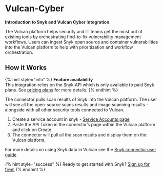 # Vulcan-Cyber

**Introduction to Snyk and Vulcan Cyber Integration**

The Vulcan platform helps security and IT teams get the most out of existing tools by orchestrating find-to-fix vulnerability management workflows. Users can ingest Snyk open source and container vulnerabilities into the Vulcan platform to help with prioritization and workflow orchestration.

## How it Works

{% hint style="info" %}
**Feature availability**  
This integration relies on the Snyk API which is only available to paid Snyk plans. See [pricing plans](https://snyk.io/plans/) for more details.
{% endhint %}

The connector pulls scan results of Snyk into the Vulcan platform. The user will see all the open-source scans results and image scanning results – alongside with all other security tools connected to Vulcan.

1. Create a service account in snyk - [Service Accounts page](integrations/managing-integrations/service-accounts/)
2. Paste the API Token in the connector’s page within the Vulcan platform and click on Create
3. The connector will pull all the scan results and display them on the Vulcan platform.

For more details on using Snyk data in Vulcan see the [Snyk connector user guide](https://intercom.help/vulcan-cyber/en/articles/4274080-snyk-connector-user-guide/)

{% hint style="success" %}
Ready to get started with Snyk? [Sign up for free!](https://snyk.io/login?cta=sign-up&loc=footer&page=support_docs_page/)
{% endhint %}

